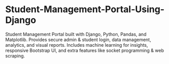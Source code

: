 # Student-Management-Portal-Using-Django
Student Management Portal built with Django, Python, Pandas, and Matplotlib. Provides secure admin &amp; student login, data management, analytics, and visual reports. Includes machine learning for insights, responsive Bootstrap UI, and extra features like socket programming &amp; web scraping.
